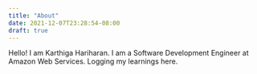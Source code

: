 ```yaml
---
title: "About"
date: 2021-12-07T23:28:54-08:00
draft: true
---
```


Hello! I am Karthiga Hariharan. I am a Software Development Engineer at Amazon Web Services. Logging my learnings here.
